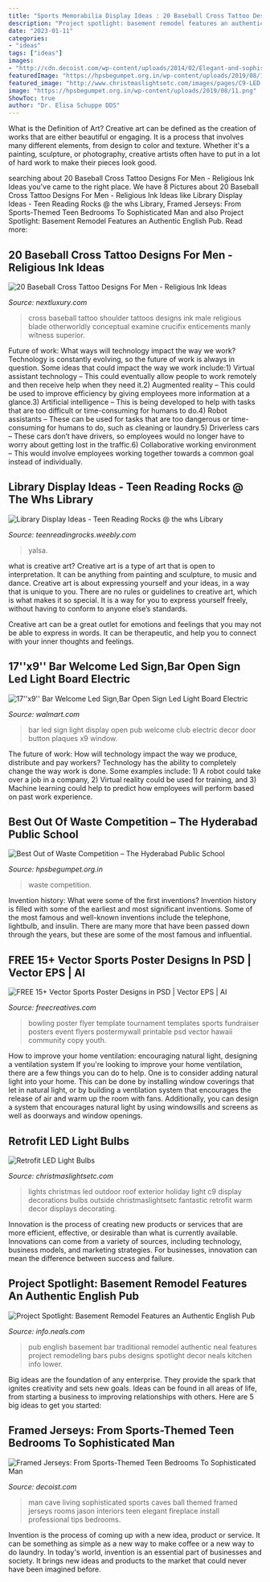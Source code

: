 ```yaml
---
title: "Sports Memorabilia Display Ideas : 20 Baseball Cross Tattoo Designs For Men"
description: "Project spotlight: basement remodel features an authentic english pub"
date: "2023-01-11"
categories:
- "ideas"
tags: ["ideas"]
images:
- "http://cdn.decoist.com/wp-content/uploads/2014/02/Elegant-and-sophisticated-version-of-a-man-cave.jpg"
featuredImage: "https://hpsbegumpet.org.in/wp-content/uploads/2019/08/11.png"
featured_image: "http://www.christmaslightsetc.com/images/pages/C9-LED-white-bulbs-sized.jpg"
image: "https://hpsbegumpet.org.in/wp-content/uploads/2019/08/11.png"
ShowToc: true
author: "Dr. Elisa Schuppe DDS"
---
```



What is the Definition of Art?
Creative art can be defined as the creation of works that are either beautiful or engaging. It is a process that involves many different elements, from design to color and texture. Whether it's a painting, sculpture, or photography, creative artists often have to put in a lot of hard work to make their pieces look good.

	

		
searching about 20 Baseball Cross Tattoo Designs For Men - Religious Ink Ideas you've came to the right place. We have 8 Pictures about 20 Baseball Cross Tattoo Designs For Men - Religious Ink Ideas like Library Display Ideas - Teen Reading Rocks @ the whs Library, Framed Jerseys: From Sports-Themed Teen Bedrooms To Sophisticated Man and also Project Spotlight: Basement Remodel Features an Authentic English Pub. Read more:
		
    
## 20 Baseball Cross Tattoo Designs For Men - Religious Ink Ideas

<img loading=lazy src="http://nextluxury.com/wp-content/uploads/back-of-shoulder-male-baseball-cross-tattoo.jpg" onerror="this.onerror=null;this.src='https://tse3.mm.bing.net/th?id=OIP.ZdzUi5reQ75zis3c-tDngwHaJ6&amp;pid=15.1';" alt="20 Baseball Cross Tattoo Designs For Men - Religious Ink Ideas">

_Source: nextluxury.com_

>cross baseball tattoo shoulder tattoos designs ink male religious blade otherworldly conceptual examine crucifix enticements manly witness superior. 

	

Future of work: What ways will technology impact the way we work?
Technology is constantly evolving, so the future of work is always in question. Some ideas that could impact the way we work include:1) Virtual assistant technology – This could eventually allow people to work remotely and then receive help when they need it.2) Augmented reality – This could be used to improve efficiency by giving employees more information at a glance.3) Artificial intelligence – This is being developed to help with tasks that are too difficult or time-consuming for humans to do.4) Robot assistants – These can be used for tasks that are too dangerous or time- consuming for humans to do, such as cleaning or laundry.5) Driverless cars – These cars don’t have drivers, so employees would no longer have to worry about getting lost in the traffic.6) Collaborative working environment – This would involve employees working together towards a common goal instead of individually.

    
## Library Display Ideas - Teen Reading Rocks @ The Whs Library

<img loading=lazy src="https://teenreadingrocks.weebly.com/uploads/2/4/0/0/24007178/img-3501_orig.jpg" onerror="this.onerror=null;this.src='https://tse2.mm.bing.net/th?id=OIP.1MFgmJlvzspC_QeTfVOTBAHaJ4&amp;pid=15.1';" alt="Library Display Ideas - Teen Reading Rocks @ the whs Library">

_Source: teenreadingrocks.weebly.com_

>yalsa. 

	

what is creative art?
Creative art is a type of art that is open to interpretation. It can be anything from painting and sculpture, to music and dance. Creative art is about expressing yourself and your ideas, in a way that is unique to you.
There are no rules or guidelines to creative art, which is what makes it so special. It is a way for you to express yourself freely, without having to conform to anyone else’s standards.

Creative art can be a great outlet for emotions and feelings that you may not be able to express in words. It can be therapeutic, and help you to connect with your inner thoughts and feelings.

    
## 17&#039;&#039;x9&#039;&#039; Bar Welcome Led Sign,Bar Open Sign Led Light Board Electric

<img loading=lazy src="https://i5.walmartimages.com/asr/494cd5e7-906d-42ca-8e12-2540ea2c7240_1.49e42c1aec9a29a12f7e1c14e7411d90.jpeg" onerror="this.onerror=null;this.src='https://tse4.mm.bing.net/th?id=OIP.ma6zeqysDH8DQGwUZad4PQHaHa&amp;pid=15.1';" alt="17&#039;&#039;x9&#039;&#039; Bar Welcome Led Sign,Bar Open Sign Led Light Board Electric">

_Source: walmart.com_

>bar led sign light display open pub welcome club electric decor door button plaques x9 window. 

	

The future of work: How will technology impact the way we produce, distribute and pay workers?
Technology has the ability to completely change the way work is done. Some examples include: 1) A robot could take over a job in a company, 2) Virtual reality could be used for training, and 3) Machine learning could help to predict how employees will perform based on past work experience.

    
## Best Out Of Waste Competition – The Hyderabad Public School

<img loading=lazy src="https://hpsbegumpet.org.in/wp-content/uploads/2019/08/11.png" onerror="this.onerror=null;this.src='https://tse2.mm.bing.net/th?id=OIP.X6GWyGJCMNIuxRDVAIo6ZwAAAA&amp;pid=15.1';" alt="Best Out of Waste Competition – The Hyderabad Public School">

_Source: hpsbegumpet.org.in_

>waste competition. 

	

Invention history: What were some of the first inventions?
Invention history is filled with some of the earliest and most significant inventions. Some of the most famous and well-known inventions include the telephone, lightbulb, and insulin. There are many more that have been passed down through the years, but these are some of the most famous and influential.

    
## FREE 15+ Vector Sports Poster Designs In PSD | Vector EPS | AI

<img loading=lazy src="https://images.freecreatives.com/wp-content/uploads/2015/09/bowling-poster.jpg" onerror="this.onerror=null;this.src='https://tse4.mm.bing.net/th?id=OIP.Uq0eCAN0GQtPIZ3xzcPtQwHaLH&amp;pid=15.1';" alt="FREE 15+ Vector Sports Poster Designs in PSD | Vector EPS | AI">

_Source: freecreatives.com_

>bowling poster flyer template tournament templates sports fundraiser posters event flyers postermywall printable psd vector hawaii community copy youth. 

	

How to improve your home ventilation: encouraging natural light, designing a ventilation system
If you're looking to improve your home ventilation, there are a few things you can do to help. One is to consider adding natural light into your home. This can be done by installing window coverings that let in natural light, or by building a ventilation system that encourages the release of air and warm up the room with fans. Additionally, you can design a system that encourages natural light by using windowsills and screens as well as doorways and window openings.

    
## Retrofit LED Light Bulbs

<img loading=lazy src="http://www.christmaslightsetc.com/images/pages/C9-LED-white-bulbs-sized.jpg" onerror="this.onerror=null;this.src='https://tse3.mm.bing.net/th?id=OIP.GfoqBl3L5ILAYh27uieE8wHaE5&amp;pid=15.1';" alt="Retrofit LED Light Bulbs">

_Source: christmaslightsetc.com_

>lights christmas led outdoor roof exterior holiday light c9 display decorations bulbs outside christmaslightsetc fantastic retrofit warm decor displays decorating. 

	

Innovation is the process of creating new products or services that are more efficient, effective, or desirable than what is currently available. Innovations can come from a variety of sources, including technology, business models, and marketing strategies. For businesses, innovation can mean the difference between success and failure.

    
## Project Spotlight: Basement Remodel Features An Authentic English Pub

<img loading=lazy src="https://info.neals.com/hs-fs/hub/188145/file-370620650-jpg/images/authentic-english-pub-basement-remodel.jpg" onerror="this.onerror=null;this.src='https://tse2.mm.bing.net/th?id=OIP.FOk8J1hRlSOftG5Luhh9iAHaE7&amp;pid=15.1';" alt="Project Spotlight: Basement Remodel Features an Authentic English Pub">

_Source: info.neals.com_

>pub english basement bar traditional remodel authentic neal features project remodeling bars pubs designs spotlight decor neals kitchen info lower. 

	

Big ideas are the foundation of any enterprise. They provide the spark that ignites creativity and sets new goals. Ideas can be found in all areas of life, from starting a business to improving relationships with others. Here are 5 big ideas to get you started:

    
## Framed Jerseys: From Sports-Themed Teen Bedrooms To Sophisticated Man

<img loading=lazy src="http://cdn.decoist.com/wp-content/uploads/2014/02/Elegant-and-sophisticated-version-of-a-man-cave.jpg" onerror="this.onerror=null;this.src='https://tse2.mm.bing.net/th?id=OIP.avHhsS2evaIc8rSqIxEVCwHaDz&amp;pid=15.1';" alt="Framed Jerseys: From Sports-Themed Teen Bedrooms To Sophisticated Man">

_Source: decoist.com_

>man cave living sophisticated sports caves ball themed framed jerseys rooms jason interiors teen elegant fireplace install professional tips bedrooms. 

	

Invention is the process of coming up with a new idea, product or service. It can be something as simple as a new way to make coffee or a new way to do laundry. In today's world, invention is an essential part of businesses and society. It brings new ideas and products to the market that could never have been imagined before.

